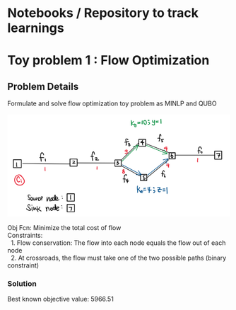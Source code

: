 # Notebooks / Repository to track learnings

# Toy problem 1 : Flow Optimization
## Problem Details
Formulate and solve flow optimization toy problem as MINLP and QUBO <br><br>
<img src=toy1.png>

Obj Fcn: Minimize the total cost of flow <br> 
Constraints: <br>
&nbsp; 1. Flow conservation: The flow into each node equals the flow out of each node <br>
&nbsp; 2. At crossroads, the flow must take one of the two possible paths (binary constraint) <br>

### Solution
Best known objective value: 5966.51

